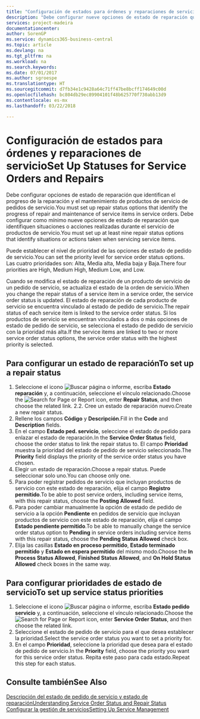 ```yaml
---
title: "Configuración de estados para órdenes y reparaciones de servicio | Documentos de Microsoft"
description: "Debe configurar nueve opciones de estado de reparación que identifican el progreso de la reparación y el mantenimiento de productos de servicio de pedidos de servicio."
services: project-madeira
documentationcenter: 
author: SorenGP
ms.service: dynamics365-business-central
ms.topic: article
ms.devlang: na
ms.tgt_pltfrm: na
ms.workload: na
ms.search.keywords: 
ms.date: 07/01/2017
ms.author: sgroespe
ms.translationtype: HT
ms.sourcegitcommit: d7fb34e1c9428a64c71ff47be8bcff174649c00d
ms.openlocfilehash: bc804db29ec89904101f48b625770f730abb13d9
ms.contentlocale: es-mx
ms.lasthandoff: 03/22/2018

---
```

# <a name="set-up-statuses-for-service-orders-and-repairs"></a><span data-ttu-id="6ab14-103">Configuración de estados para órdenes y reparaciones de servicio</span><span class="sxs-lookup"><span data-stu-id="6ab14-103">Set Up Statuses for Service Orders and Repairs</span></span>
<span data-ttu-id="6ab14-104">Debe configurar opciones de estado de reparación que identifican el progreso de la reparación y el mantenimiento de productos de servicio de pedidos de servicio.</span><span class="sxs-lookup"><span data-stu-id="6ab14-104">You must set up repair status options that identify the progress of repair and maintenance of service items in service orders.</span></span> <span data-ttu-id="6ab14-105">Debe configurar como mínimo nueve opciones de estado de reparación que identifiquen situaciones o acciones realizadas durante el servicio de productos de servicio.</span><span class="sxs-lookup"><span data-stu-id="6ab14-105">You must set up at least nine repair status options that identify situations or actions taken when servicing service items.</span></span>  

<span data-ttu-id="6ab14-106">Puede establecer el nivel de prioridad de las opciones de estado de pedido de servicio.</span><span class="sxs-lookup"><span data-stu-id="6ab14-106">You can set the priority level for service order status options.</span></span> <span data-ttu-id="6ab14-107">Las cuatro prioridades son: Alta, Media alta, Media baja y Baja.</span><span class="sxs-lookup"><span data-stu-id="6ab14-107">There four priorities are High, Medium High, Medium Low, and Low.</span></span>  
  
<span data-ttu-id="6ab14-108">Cuando se modifica el estado de reparación de un producto de servicio de un pedido de servicio, se actualiza el estado de la orden de servicio.</span><span class="sxs-lookup"><span data-stu-id="6ab14-108">When you change the repair status of a service item in a service order, the service order status is updated.</span></span> <span data-ttu-id="6ab14-109">El estado de reparación de cada producto de servicio se encuentra vinculado al estado de pedido de servicio.</span><span class="sxs-lookup"><span data-stu-id="6ab14-109">The repair status of each service item is linked to the service order status.</span></span> <span data-ttu-id="6ab14-110">Si los productos de servicio se encuentran vinculados a dos o más opciones de estado de pedido de servicio, se selecciona el estado de pedido de servicio con la prioridad más alta.</span><span class="sxs-lookup"><span data-stu-id="6ab14-110">If the service items are linked to two or more service order status options, the service order status with the highest priority is selected.</span></span>  

## <a name="to-set-up-a-repair-status"></a><span data-ttu-id="6ab14-111">Para configurar un estado de reparación</span><span class="sxs-lookup"><span data-stu-id="6ab14-111">To set up a repair status</span></span>  
1. <span data-ttu-id="6ab14-112">Seleccione el icono ![Buscar página o informe](media/ui-search/search_small.png "icono Buscar página o informe"), escriba **Estado reparación** y, a continuación, seleccione el vínculo relacionado.</span><span class="sxs-lookup"><span data-stu-id="6ab14-112">Choose the ![Search for Page or Report](media/ui-search/search_small.png "Search for Page or Report icon") icon, enter **Repair Status**, and then choose the related link.</span></span> <span data-ttu-id="6ab14-113">2.</span><span class="sxs-lookup"><span data-stu-id="6ab14-113">2.</span></span> <span data-ttu-id="6ab14-114">Cree un estado de reparación nuevo.</span><span class="sxs-lookup"><span data-stu-id="6ab14-114">Create a new repair status.</span></span>  
3. <span data-ttu-id="6ab14-115">Rellene los campos **Código** y **Descripción**.</span><span class="sxs-lookup"><span data-stu-id="6ab14-115">Fill in the **Code** and **Description** fields.</span></span>  
4. <span data-ttu-id="6ab14-116">En el campo **Estado ped. servicio**, seleccione el estado de pedido para enlazar el estado de reparación.</span><span class="sxs-lookup"><span data-stu-id="6ab14-116">In the **Service Order Status** field, choose the order status to link the repair status to.</span></span> <span data-ttu-id="6ab14-117">El campo **Prioridad** muestra la prioridad del estado de pedido de servicio seleccionado.</span><span class="sxs-lookup"><span data-stu-id="6ab14-117">The **Priority** field displays the priority of the service order status you have chosen.</span></span>  
5. <span data-ttu-id="6ab14-118">Elegir un estado de reparación.</span><span class="sxs-lookup"><span data-stu-id="6ab14-118">Choose a repair status.</span></span> <span data-ttu-id="6ab14-119">Puede seleccionar solo uno.</span><span class="sxs-lookup"><span data-stu-id="6ab14-119">You can choose only one.</span></span>  
6. <span data-ttu-id="6ab14-120">Para poder registrar pedidos de servicio que incluyan productos de servicio con este estado de reparación, elija el campo **Registro permitido**.</span><span class="sxs-lookup"><span data-stu-id="6ab14-120">To be able to post service orders, including service items, with this repair status, choose the **Posting Allowed** field.</span></span>  
7. <span data-ttu-id="6ab14-121">Para poder cambiar manualmente la opción de estado de pedido de servicio a la opción **Pendiente** en pedidos de servicio que incluyan productos de servicio con este estado de reparación, elija el campo **Estado pendiente permitido**.</span><span class="sxs-lookup"><span data-stu-id="6ab14-121">To be able to manually change the service order status option to **Pending** in service orders including service items with this repair status, choose the **Pending Status Allowed** check box.</span></span>  
8. <span data-ttu-id="6ab14-122">Elija las casillas **Estado en proceso permitido**, **Estado terminado permitido** y **Estado en espera permitido** del mismo modo.</span><span class="sxs-lookup"><span data-stu-id="6ab14-122">Choose the **In Process Status Allowed**, **Finished Status Allowed**, and **On Hold Status Allowed** check boxes in the same way.</span></span>
  
## <a name="to-set-up-service-status-priorities"></a><span data-ttu-id="6ab14-123">Para configurar prioridades de estado de servicio</span><span class="sxs-lookup"><span data-stu-id="6ab14-123">To set up service status priorities</span></span>  
1. <span data-ttu-id="6ab14-124">Seleccione el icono ![Buscar página o informe](media/ui-search/search_small.png "icono Buscar página o informe"), escriba **Estado pedido servicio** y, a continuación, seleccione el vínculo relacionado.</span><span class="sxs-lookup"><span data-stu-id="6ab14-124">Choose the ![Search for Page or Report](media/ui-search/search_small.png "Search for Page or Report icon") icon, enter **Service Order Status**, and then choose the related link.</span></span>  
2. <span data-ttu-id="6ab14-125">Seleccione el estado de pedido de servicio para el que desea establecer la prioridad.</span><span class="sxs-lookup"><span data-stu-id="6ab14-125">Select the service order status you want to set a priority for.</span></span>  
3. <span data-ttu-id="6ab14-126">En el campo **Prioridad**, seleccione la prioridad que desea para el estado de pedido de servicio.</span><span class="sxs-lookup"><span data-stu-id="6ab14-126">In the **Priority** field, choose the priority you want for this service order status.</span></span> <span data-ttu-id="6ab14-127">Repita este paso para cada estado.</span><span class="sxs-lookup"><span data-stu-id="6ab14-127">Repeat this step for each status.</span></span>  
  
## <a name="see-also"></a><span data-ttu-id="6ab14-128">Consulte también</span><span class="sxs-lookup"><span data-stu-id="6ab14-128">See Also</span></span>  
[<span data-ttu-id="6ab14-129">Descripción del estado de pedido de servicio y estado de reparación</span><span class="sxs-lookup"><span data-stu-id="6ab14-129">Understanding Service Order Status and Repair Status</span></span>]()  
[<span data-ttu-id="6ab14-130">Configurar la gestión de servicios</span><span class="sxs-lookup"><span data-stu-id="6ab14-130">Setting Up Service Management</span></span>](service-setup-service.md)  

